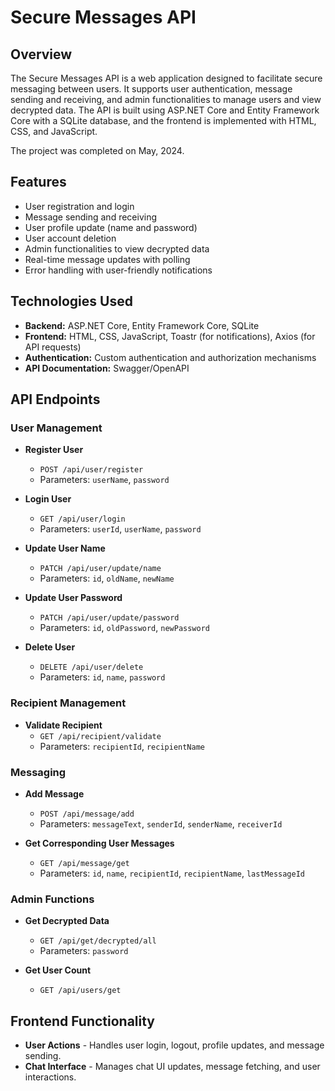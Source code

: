 # Secure Messages API

## Overview

The Secure Messages API is a web application designed to facilitate secure messaging between users. It supports user authentication, message sending and receiving, and admin functionalities to manage users and view decrypted data. The API is built using ASP.NET Core and Entity Framework Core with a SQLite database, and the frontend is implemented with HTML, CSS, and JavaScript.

The project was completed on May, 2024.

## Features

- User registration and login
- Message sending and receiving
- User profile update (name and password)
- User account deletion
- Admin functionalities to view decrypted data
- Real-time message updates with polling
- Error handling with user-friendly notifications

## Technologies Used

- **Backend:** ASP.NET Core, Entity Framework Core, SQLite
- **Frontend:** HTML, CSS, JavaScript, Toastr (for notifications), Axios (for API requests)
- **Authentication:** Custom authentication and authorization mechanisms
- **API Documentation:** Swagger/OpenAPI

## API Endpoints

### User Management

- **Register User**
  - `POST /api/user/register`
  - Parameters: `userName`, `password`

- **Login User**
  - `GET /api/user/login`
  - Parameters: `userId`, `userName`, `password`

- **Update User Name**
  - `PATCH /api/user/update/name`
  - Parameters: `id`, `oldName`, `newName`

- **Update User Password**
  - `PATCH /api/user/update/password`
  - Parameters: `id`, `oldPassword`, `newPassword`

- **Delete User**
  - `DELETE /api/user/delete`
  - Parameters: `id`, `name`, `password`

### Recipient Management

- **Validate Recipient**
  - `GET /api/recipient/validate`
  - Parameters: `recipientId`, `recipientName`

### Messaging

- **Add Message**
  - `POST /api/message/add`
  - Parameters: `messageText`, `senderId`, `senderName`, `receiverId`

- **Get Corresponding User Messages**
  - `GET /api/message/get`
  - Parameters: `id`, `name`, `recipientId`, `recipientName`, `lastMessageId`

### Admin Functions

- **Get Decrypted Data**
  - `GET /api/get/decrypted/all`
  - Parameters: `password`

- **Get User Count**
  - `GET /api/users/get`

## Frontend Functionality

- **User Actions** - Handles user login, logout, profile updates, and message sending.
- **Chat Interface** - Manages chat UI updates, message fetching, and user interactions.
